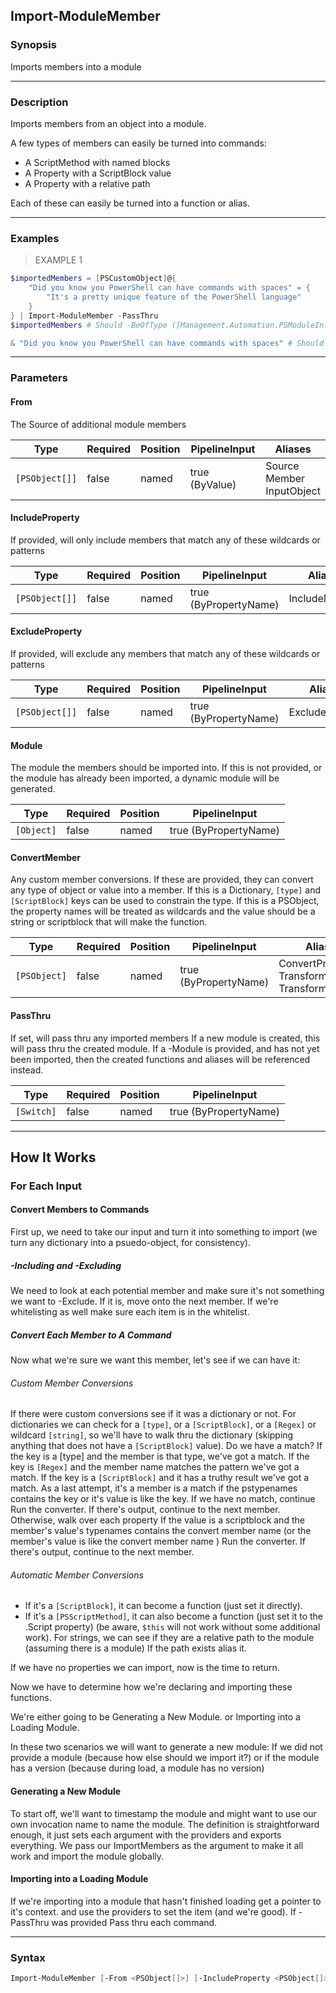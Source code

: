 Import-ModuleMember
-------------------

### Synopsis
Imports members into a module

---

### Description

Imports members from an object into a module.

A few types of members can easily be turned into commands:
* A ScriptMethod with named blocks
* A Property with a ScriptBlock value
* A Property with a relative path
 
Each of these can easily be turned into a function or alias.

---

### Examples
> EXAMPLE 1

```PowerShell
$importedMembers = [PSCustomObject]@{
    "Did you know you PowerShell can have commands with spaces" = {
        "It's a pretty unique feature of the PowerShell language"
    }
} | Import-ModuleMember -PassThru
$importedMembers # Should -BeOfType ([Management.Automation.PSModuleInfo]) 

& "Did you know you PowerShell can have commands with spaces" # Should -BeLike '*PowerShell*'
```

---

### Parameters
#### **From**
The Source of additional module members

|Type          |Required|Position|PipelineInput |Aliases                          |
|--------------|--------|--------|--------------|---------------------------------|
|`[PSObject[]]`|false   |named   |true (ByValue)|Source<br/>Member<br/>InputObject|

#### **IncludeProperty**
If provided, will only include members that match any of these wildcards or patterns

|Type          |Required|Position|PipelineInput        |Aliases      |
|--------------|--------|--------|---------------------|-------------|
|`[PSObject[]]`|false   |named   |true (ByPropertyName)|IncludeMember|

#### **ExcludeProperty**
If provided, will exclude any members that match any of these wildcards or patterns

|Type          |Required|Position|PipelineInput        |Aliases      |
|--------------|--------|--------|---------------------|-------------|
|`[PSObject[]]`|false   |named   |true (ByPropertyName)|ExcludeMember|

#### **Module**
The module the members should be imported into.
If this is not provided, or the module has already been imported, a dynamic module will be generated.

|Type      |Required|Position|PipelineInput        |
|----------|--------|--------|---------------------|
|`[Object]`|false   |named   |true (ByPropertyName)|

#### **ConvertMember**
Any custom member conversions.
If these are provided, they can convert any type of object or value into a member.
If this is a Dictionary, `[type]` and `[ScriptBlock]` keys can be used to constrain the type.
If this is a PSObject, the property names will be treated as wildcards and the value should be a string or scriptblock that will make the function.

|Type        |Required|Position|PipelineInput        |Aliases                                                  |
|------------|--------|--------|---------------------|---------------------------------------------------------|
|`[PSObject]`|false   |named   |true (ByPropertyName)|ConvertProperty<br/>TransformProperty<br/>TransformMember|

#### **PassThru**
If set, will pass thru any imported members
If a new module is created, this will pass thru the created module.
If a -Module is provided, and has not yet been imported, then the created functions and aliases will be referenced instead.

|Type      |Required|Position|PipelineInput        |
|----------|--------|--------|---------------------|
|`[Switch]`|false   |named   |true (ByPropertyName)|

---

How It Works
------------

### For Each Input

#### Convert Members to Commands
 First up, we need to take our input and turn it into something to import (we turn any dictionary into a psuedo-object, for consistency).
##### -Including and -Excluding
 We need to look at each potential member and make sure it's not something we want to -Exclude.  If it is, move onto the next member.  If we're whitelisting as well make sure each item is in the whitelist.

##### Convert Each Member to A Command

 Now what we're sure we want this member, let's see if we can have it:

###### Custom Member Conversions
 If there were custom conversions see if it was a dictionary or not.  For dictionaries we can check for a `[type]`, or a `[ScriptBlock]`, or a `[Regex]` or wildcard `[string]`, so we'll have to walk thru the dictionary (skipping anything that does not have a `[ScriptBlock]` value).  Do we have a match? If the key is a [type] and the member is that type, we've got a match.  If the key is `[Regex]` and the member name matches the pattern we've got a match.  If the key is a `[ScriptBlock]` and it has a truthy result we've got a match.  As a last attempt, it's a member is a match if the pstypenames contains the key or it's value is like the key.  If we have no match, continue Run the converter.  If there's output, continue to the next member.  Otherwise, walk over each property If the value is a scriptblock and the member's value's typenames contains the convert member name (or the member's value is like the convert member name ) Run the converter.  If there's output, continue to the next member.

###### Automatic Member Conversions
 
* If it's a `[ScriptBlock]`, it can become a function (just set it directly).  
* If it's a `[PSScriptMethod]`, it can also become a function (just set it to the .Script property) (be aware, `$this` will not work without some additional work).  For strings, we can see if they are a relative path to the module (assuming there is a module) If the path exists alias it.

 If we have no properties we can import, now is the time to return.

 Now we have to determine how we're declaring and importing these functions.

 We're either going to be Generating a New Module.  or Importing into a Loading Module.

 In these two scenarios we will want to generate a new module: If we did not provide a module (because how else should we import it?) or if the module has a version (because during load, a module has no version)

#### Generating a New Module
 To start off, we'll want to timestamp the module and might want to use our own invocation name to name the module.  The definition is straightforward enough, it just sets each argument with the providers and exports everything.  We pass our ImportMembers as the argument to make it all work and import the module globally.

#### Importing into a Loading Module
 If we're importing into a module that hasn't finished loading get a pointer to it's context.  and use the providers to set the item (and we're good).  If -PassThru was provided Pass thru each command.

---

### Syntax
```PowerShell
Import-ModuleMember [-From <PSObject[]>] [-IncludeProperty <PSObject[]>] [-ExcludeProperty <PSObject[]>] [-Module <Object>] [-ConvertMember <PSObject>] [-PassThru] [<CommonParameters>]
```

